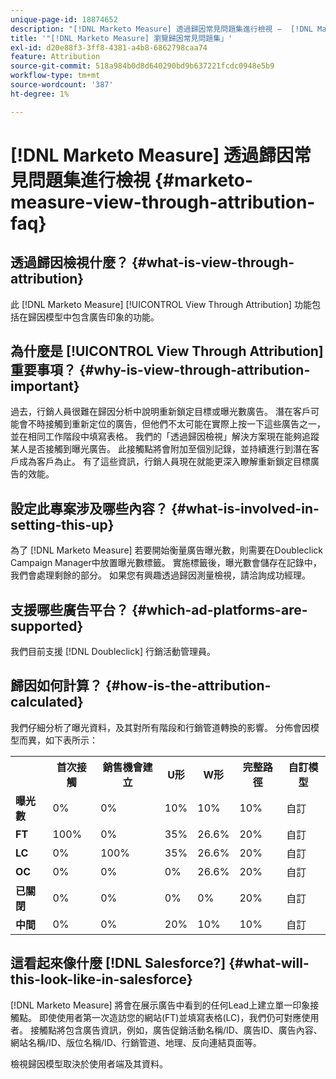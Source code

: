 ```yaml
---
unique-page-id: 18874652
description: "[!DNL Marketo Measure] 透過歸因常見問題集進行檢視 —  [!DNL Marketo Measure]"
title: '"[!DNL Marketo Measure] 瀏覽歸因常見問題集」'
exl-id: d20e88f3-3ff8-4381-a4b8-6862798caa74
feature: Attribution
source-git-commit: 518a984b0d8d640290bd9b637221fcdc0948e5b9
workflow-type: tm+mt
source-wordcount: '387'
ht-degree: 1%

---
```


# [!DNL Marketo Measure] 透過歸因常見問題集進行檢視 {#marketo-measure-view-through-attribution-faq}

## 透過歸因檢視什麼？ {#what-is-view-through-attribution}

此 [!DNL Marketo Measure] [!UICONTROL View Through Attribution] 功能包括在歸因模型中包含廣告印象的功能。

## 為什麼是 [!UICONTROL View Through Attribution] 重要事項？ {#why-is-view-through-attribution-important}

過去，行銷人員很難在歸因分析中說明重新鎖定目標或曝光數廣告。 潛在客戶可能會不時接觸到重新定位的廣告，但他們不太可能在實際上按一下這些廣告之一，並在相同工作階段中填寫表格。 我們的「透過歸因檢視」解決方案現在能夠追蹤某人是否接觸到曝光廣告。 此接觸點將會附加至個別記錄，並持續進行到潛在客戶成為客戶為止。 有了這些資訊，行銷人員現在就能更深入瞭解重新鎖定目標廣告的效能。

## 設定此專案涉及哪些內容？ {#what-is-involved-in-setting-this-up}

為了 [!DNL Marketo Measure] 若要開始衡量廣告曝光數，則需要在Doubleclick Campaign Manager中放置曝光數標籤。 實施標籤後，曝光數會儲存在記錄中，我們會處理剩餘的部分。 如果您有興趣透過歸因測量檢視，請洽詢成功經理。

## 支援哪些廣告平台？ {#which-ad-platforms-are-supported}

我們目前支援 [!DNL Doubleclick] 行銷活動管理員。

## 歸因如何計算？ {#how-is-the-attribution-calculated}

我們仔細分析了曝光資料，及其對所有階段和行銷管道轉換的影響。 分佈會因模型而異，如下表所示：

<table> 
 <colgroup> 
  <col> 
  <col> 
  <col> 
  <col> 
  <col> 
  <col> 
  <col> 
 </colgroup> 
 <tbody> 
  <tr> 
   <th><br></th> 
   <th>首次接觸</th> 
   <th>銷售機會建立</th> 
   <th>U形</th> 
   <th>W形</th> 
   <th>完整路徑</th> 
   <th>自訂模型</th> 
  </tr> 
  <tr> 
   <td><strong>曝光數</strong></td> 
   <td>0%</td> 
   <td>0%</td> 
   <td>10%</td> 
   <td>10%</td> 
   <td>10%</td> 
   <td>自訂</td> 
  </tr> 
  <tr> 
   <td><strong>FT</strong></td> 
   <td>100%</td> 
   <td>0%</td> 
   <td>35%</td> 
   <td>26.6%</td> 
   <td>20%</td> 
   <td>自訂</td> 
  </tr> 
  <tr> 
   <td><strong>LC</strong></td> 
   <td>0%</td> 
   <td>100%</td> 
   <td>35%</td> 
   <td>26.6%</td> 
   <td>20%</td> 
   <td>自訂</td> 
  </tr> 
  <tr> 
   <td><strong>OC</strong></td> 
   <td>0%</td> 
   <td>0%</td> 
   <td>0%</td> 
   <td>26.6%</td> 
   <td>20%</td> 
   <td>自訂</td> 
  </tr> 
  <tr> 
   <td><strong>已關閉</strong></td> 
   <td>0%</td> 
   <td>0%</td> 
   <td>0%</td> 
   <td>0%</td> 
   <td>20%</td> 
   <td>自訂</td> 
  </tr> 
  <tr> 
   <td><strong>中間</strong></td> 
   <td>0%</td> 
   <td>0%</td> 
   <td>20%</td> 
   <td>10%</td> 
   <td>10%</td> 
   <td>自訂</td> 
  </tr> 
 </tbody> 
</table>

## 這看起來像什麼 [!DNL Salesforce?] {#what-will-this-look-like-in-salesforce}

[!DNL Marketo Measure] 將會在展示廣告中看到的任何Lead上建立單一印象接觸點。 即使使用者第一次造訪您的網站(FT)並填寫表格(LC)，我們仍可對應使用者。 接觸點將包含廣告資訊，例如，廣告促銷活動名稱/ID、廣告ID、廣告內容、網站名稱/ID、版位名稱/ID、行銷管道、地理、反向連結頁面等。

檢視歸因模型取決於使用者端及其資料。
